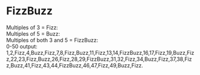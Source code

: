 # FizzBuzz
Multiples of 3 = Fizz:<br />
Multiples of 5 = Buzz:<br />
Multiples of both 3 and 5 = FizzBuzz:<br />
0-50 output:<br />
1,2,Fizz,4,Buzz,Fizz,7,8,Fizz,Buzz,11,Fizz,13,14,FizzBuzz,16,17,Fizz,19,Buzz,Fizz,22,23,Fizz,Buzz,26,Fizz,28,29,FizzBuzz,31,32,Fizz,34,Buzz,Fizz,37,38,Fizz,Buzz,41,Fizz,43,44,FizzBuzz,46,47,Fizz,49,Buzz,Fizz.

